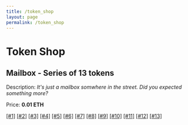 ```yaml
---
title: /token_shop
layout: page
permalink: /token_shop
---
```


# Token Shop

## Mailbox - Series of 13 tokens

Description: *It's just a mailbox somwhere in the street. Did you expected something more?*

Price: __0.01 ETH__

[[#1]](https://bit.ly/Mailbox_1) 
[[#2]](https://bit.ly/Mailbox_2) 
[[#3]](https://bit.ly/Mailbox_3) 
[[#4]](https://bit.ly/Mailbox_4) 
[[#5]](https://bit.ly/Mailbox_5) 
[[#6]](https://bit.ly/Mailbox_6) 
[[#7]](https://bit.ly/Mailbox_7) 
[[#8]](https://bit.ly/Mailbox_8) 
[[#9]](https://bit.ly/Mailbox_9) 
[[#10]](https://bit.ly/Mailbox_10) 
[[#11]](https://bit.ly/Mailbox_11) 
[[#12]](https://bit.ly/Mailbox_12) 
[[#13]](https://bit.ly/Mailbox_13)
